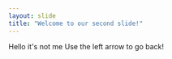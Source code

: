 ```yaml
---
layout: slide
title: "Welcome to our second slide!"
---
```

Hello it's not me
Use the left arrow to go back!
